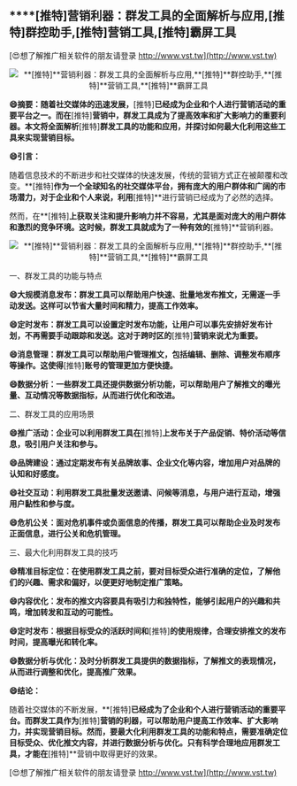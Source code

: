 ## ****[推特]**营销利器：群发工具的全面解析与应用,**[推特]**群控助手,**[推特]**营销工具,**[推特]**霸屏工具**

[😍想了解推广相关软件的朋友请登录 http://www.vst.tw](http://www.vst.tw)

 <center><img src="https://vst.tw/MP4/tuiguang/png/2.png" alt="**[推特]**营销利器：群发工具的全面解析与应用,**[推特]**群控助手,**[推特]**营销工具,**[推特]**霸屏工具"></center>

**😄摘要：随着社交媒体的迅速发展，**[推特]**已经成为企业和个人进行营销活动的重要平台之一。而在**[推特]**营销中，群发工具成为了提高效率和扩大影响力的重要利器。本文将全面解析**[推特]**群发工具的功能和应用，并探讨如何最大化利用这些工具来实现营销目标。**

**😄引言：**

随着信息技术的不断进步和社交媒体的快速发展，传统的营销方式正在被颠覆和改变。**[推特]**作为一个全球知名的社交媒体平台，拥有庞大的用户群体和广阔的市场潜力，对于企业和个人来说，利用**[推特]**进行营销已经成为了必然的选择。

然而，在**[推特]**上获取关注和提升影响力并不容易，尤其是面对庞大的用户群体和激烈的竞争环境。这时候，群发工具就成为了一种有效的**[推特]**营销利器。

 <center><img src="https://vst.tw/MP4/tuiguang/png/0.png" alt="**[推特]**营销利器：群发工具的全面解析与应用,**[推特]**群控助手,**[推特]**营销工具,**[推特]**霸屏工具"></center>

一、群发工具的功能与特点

**😄大规模消息发布：群发工具可以帮助用户快速、批量地发布推文，无需逐一手动发送。这样可以节省大量时间和精力，提高工作效率。**

**😄定时发布：群发工具可以设置定时发布功能，让用户可以事先安排好发布计划，不再需要手动跟踪和发送。这对于跨时区的**[推特]**营销来说尤为重要。**

**😄消息管理：群发工具可以帮助用户管理推文，包括编辑、删除、调整发布顺序等操作。这使得**[推特]**账号的管理更加方便快捷。**

**😄数据分析：一些群发工具还提供数据分析功能，可以帮助用户了解推文的曝光量、互动情况等数据指标，从而进行优化和改进。**

二、群发工具的应用场景

**😄推广活动：企业可以利用群发工具在**[推特]**上发布关于产品促销、特价活动等信息，吸引用户关注和参与。**

**😄品牌建设：通过定期发布有关品牌故事、企业文化等内容，增加用户对品牌的认知和好感度。**

**😄社交互动：利用群发工具批量发送邀请、问候等消息，与用户进行互动，增强用户黏性和参与度。**

**😄危机公关：面对危机事件或负面信息的传播，群发工具可以帮助企业及时发布正面信息，进行公关和危机管理。**

三、最大化利用群发工具的技巧

**😄精准目标定位：在使用群发工具之前，要对目标受众进行准确的定位，了解他们的兴趣、需求和偏好，以便更好地制定推广策略。**

**😄内容优化：发布的推文内容要具有吸引力和独特性，能够引起用户的兴趣和共鸣，增加转发和互动的可能性。**

**😄定时发布：根据目标受众的活跃时间和**[推特]**的使用规律，合理安排推文的发布时间，提高曝光和转化率。**

**😄数据分析与优化：及时分析群发工具提供的数据指标，了解推文的表现情况，从而进行调整和优化，提高推广效果。**

**😄结论：**

随着社交媒体的不断发展，**[推特]**已经成为了企业和个人进行营销活动的重要平台。而群发工具作为**[推特]**营销的利器，可以帮助用户提高工作效率、扩大影响力，并实现营销目标。然而，要最大化利用群发工具的功能和特点，需要准确定位目标受众、优化推文内容，并进行数据分析与优化。只有科学合理地应用群发工具，才能在**[推特]**营销中取得更好的效果。

[😍想了解推广相关软件的朋友请登录 http://www.vst.tw](http://www.vst.tw)



